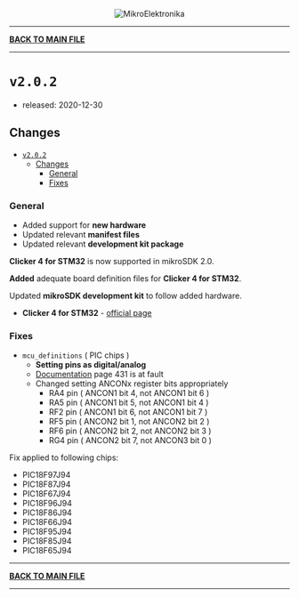 <p align="center">
  <img src="http://www.mikroe.com/img/designs/beta/logo_small.png?raw=true" alt="MikroElektronika"/>
</p>

---

**[BACK TO MAIN FILE](../../changelog.md)**

---

# `v2.0.2`

+ released: 2020-12-30

## Changes

- [`v2.0.2`](#v202)
  - [Changes](#changes)
    - [General](#general)
    - [Fixes](#fixes)

### General

+ Added support for **new hardware**
+ Updated relevant **manifest files**
+ Updated relevant **development kit package**

**Clicker 4 for STM32** is now supported in mikroSDK 2.0.

**Added** adequate board definition files for **Clicker 4 for STM32**.

Updated **mikroSDK development kit** to follow added hardware.

+ **Clicker 4 for STM32** - [official page](https://www.mikroe.com/clicker-4-for-stm32)

### Fixes

+ `mcu_definitions` ( PIC chips )
  + **Setting pins as digital/analog**
  + [Documentation](https://ww1.microchip.com/downloads/en/DeviceDoc/30000575C.pdf) page 431 is at fault
  + Changed setting ANCONx register bits appropriately
    + RA4 pin ( ANCON1 bit 4, not ANCON1 bit 6 )
    + RA5 pin ( ANCON1 bit 5, not ANCON1 bit 4 )
    + RF2 pin ( ANCON1 bit 6, not ANCON1 bit 7 )
    + RF5 pin ( ANCON2 bit 1, not ANCON2 bit 2 )
    + RF6 pin ( ANCON2 bit 2, not ANCON2 bit 3 )
    + RG4 pin ( ANCON2 bit 7, not ANCON3 bit 0 )

Fix applied to following chips:

+ PIC18F97J94
+ PIC18F87J94
+ PIC18F67J94
+ PIC18F96J94
+ PIC18F86J94
+ PIC18F66J94
+ PIC18F95J94
+ PIC18F85J94
+ PIC18F65J94

---

**[BACK TO MAIN FILE](../../changelog.md)**

---

